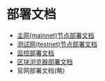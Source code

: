 # 部署文档

- [主网(mainnet)节点部署文档](./mainnet/README.md)
- [测试网(testnet)节点部署文档](./deploy/README.md)
- [监控部署文档]()
- [区块浏览器部署文档](https://github.com/qiyichain/blockscout/blob/qiyichain/doc-zh/deploy.md)
- 官网部署文档(略)